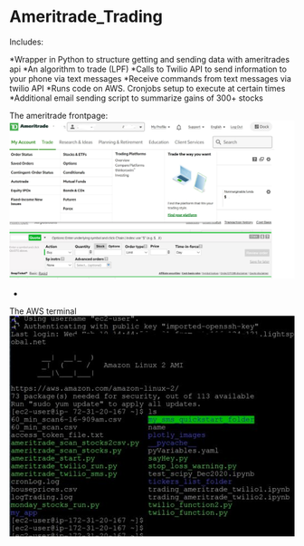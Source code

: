 # Ameritrade_Trading


Includes:

*Wrapper in Python to structure getting and sending data with ameritrades api
*An algorithm to trade (LPF)
*Calls to Twilio API to send information to your phone via text messages
*Receive commands from text messages via twilio API
*Runs code on AWS. Cronjobs setup to execute at certain times
*Additional email sending script to summarize gains of 300+ stocks


The ameritrade frontpage:
![Ameritrade](https://github.com/popCoffee/Ameritrade_Trading/blob/main/snapshot_amtrade.JPG)

*

The AWS terminal
![AWS](https://github.com/popCoffee/Ameritrade_Trading/blob/main/snapshot_aws.JPG)
